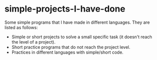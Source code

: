 # simple-projects-I-have-done
Some simple programs that I have made in different languages.
They are listed as follows: 
- Simple or short projects to solve a small specific task (it doesn't reach the level of a project).
- Short practice programs that do not reach the project level.
- Practices in different languages with simple/short code.
